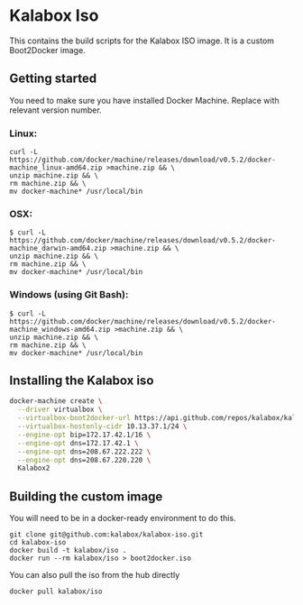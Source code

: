 # Kalabox Iso

This contains the build scripts for the Kalabox ISO image. It is a custom Boot2Docker image.

## Getting started

You need to make sure you have installed Docker Machine. Replace with relevant version number.

### Linux:

```
curl -L https://github.com/docker/machine/releases/download/v0.5.2/docker-machine_linux-amd64.zip >machine.zip && \
unzip machine.zip && \
rm machine.zip && \
mv docker-machine* /usr/local/bin
```

### OSX:

```
$ curl -L https://github.com/docker/machine/releases/download/v0.5.2/docker-machine_darwin-amd64.zip >machine.zip && \
unzip machine.zip && \
rm machine.zip && \
mv docker-machine* /usr/local/bin
```

### Windows (using Git Bash):

```
$ curl -L https://github.com/docker/machine/releases/download/v0.5.2/docker-machine_windows-amd64.zip >machine.zip && \
unzip machine.zip && \
rm machine.zip && \
mv docker-machine* /usr/local/bin
```

## Installing the Kalabox iso

```bash
docker-machine create \
  --driver virtualbox \
  --virtualbox-boot2docker-url https://api.github.com/repos/kalabox/kalabox-iso/releases \
  --virtualbox-hostonly-cidr 10.13.37.1/24 \
  --engine-opt bip=172.17.42.1/16 \
  --engine-opt dns=172.17.42.1 \
  --engine-opt dns=208.67.222.222 \
  --engine-opt dns=208.67.220.220 \
  Kalabox2
```

## Building the custom image

You will need to be in a docker-ready environment to do this.

```
git clone git@github.com:kalabox/kalabox-iso.git
cd kalabox-iso
docker build -t kalabox/iso .
docker run --rm kalabox/iso > boot2docker.iso
```

You can also pull the iso from the hub directly

```
docker pull kalabox/iso
```

